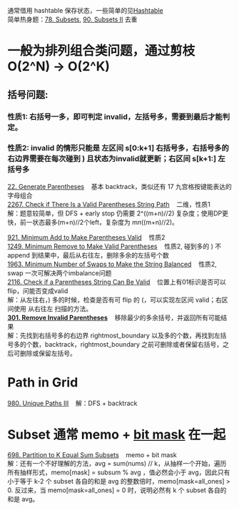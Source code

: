 通常借用 hashtable 保存状态，一些简单的见[Hashtable](https://github.com/stonephoenix/leetcode/blob/main/Hashtable.md)<br/>
简单热身题：[78. Subsets](https://leetcode.com/problems/subsets/description/), [90. Subsets II](https://leetcode.com/problems/subsets-ii/description/) 去重
# 一般为排列组合类问题，通过剪枝 O(2^N) -> O(2^K)

## 括号问题: 
### 性质1: 右括号一多，即可判定 invalid，左括号多，需要到最后才能判定。
### 性质2: invalid 的情形只能是 左区间 s[0:k+1] 右括号多，右括号多的右边界需要在每次碰到 ) 且状态为invalid就更新；右区间 s[k+1:] 左括号多

[22. Generate Parentheses](https://leetcode.com/problems/generate-parentheses/description/) &nbsp;&nbsp; 基本 backtrack，类似还有 17 九宫格按键能表达的字母组合 <br/>
[2267. Check if There Is a Valid Parentheses String Path](https://leetcode.com/problems/check-if-there-is-a-valid-parentheses-string-path/description/) &nbsp;&nbsp; 二维，性质1 <br/>
解：题意较简单，但 DFS + early stop 仍需要 2^((m+n)//2) 复杂度；使用DP更快，前一状态最多(m+n)//2个left，复杂度为 m*n*((m+n)//2)。

[921. Minimum Add to Make Parentheses Valid](https://leetcode.com/problems/minimum-add-to-make-parentheses-valid/description/) &nbsp;&nbsp; 性质2 <br/>
[1249. Minimum Remove to Make Valid Parentheses](https://leetcode.com/problems/minimum-remove-to-make-valid-parentheses/description/) &nbsp;&nbsp; 性质2, 碰到多的 ) 不 append 到结果中，最后从右往左，删除多余的左括号个数<br/>
[1963. Minimum Number of Swaps to Make the String Balanced](https://leetcode.com/problems/minimum-number-of-swaps-to-make-the-string-balanced/description/) &nbsp;&nbsp; 性质2, swap 一次可解决两个imbalance问题<br/>
[2116. Check if a Parentheses String Can Be Valid](https://leetcode.com/problems/check-if-a-parentheses-string-can-be-valid/description/) &nbsp;&nbsp; 位置上有01标识是否可以flip，问能否变成valid<br/>
解：从左往右，) 多的时候，检查是否有可 flip 的 (，可以实现左区间 valid；右区间使用 从右往左 扫描的方法。<br/>
__[301. Remove Invalid Parentheses](https://leetcode.com/problems/remove-invalid-parentheses/)__ &nbsp;&nbsp; 移除最少的多余括号，并返回所有可能结果<br/>
解：先找到右括号多的右边界 rightmost_boundary 以及多的个数，再找到左括号多的个数，backtrack，rightmost_boundary 之前可删除或者保留右括号，之后可删除或保留左括号。

# Path in Grid
[980. Unique Paths III](https://leetcode.com/problems/unique-paths-iii/description/) &nbsp;&nbsp; 
解：DFS + backtrack

# Subset 通常 memo + [bit mask](https://github.com/stonephoenix/leetcode/edit/main/BitMask_01combinations.md) 在一起
[698. Partition to K Equal Sum Subsets](https://leetcode.com/problems/partition-to-k-equal-sum-subsets/description/) &nbsp;&nbsp; memo + bit mask <br/>
解：还有一个不好理解的方法，avg = sum(nums) // k，从抽样一个开始，遍历所有抽样形式，memo[mask] = subsum % avg ，值必然会小于 avg，因此只有小于等于 k-2 个 subset 各自的和是 avg 的整数倍时，memo[mask=all_ones] > 0. 反过来，当 memo[mask=all_ones] = 0 时，说明必然有 k 个 subset 各自的和是 avg。<br/>

